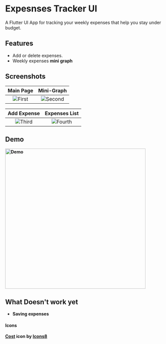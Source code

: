 # Expesnses Tracker UI
A Flutter UI App for tracking your weekly expenses that help you stay under budget.

## Features
- Add or delete expenses.
- Weekly expenses <b>mini graph <b>
## Screenshots

| Main Page | Mini-Graph |
|:-:|:-:|
| ![First](../assets/image1.png?raw=true) | ![Second](../assets/image2.png?raw=true) |

| Add Expense | Expenses List |
|:-:|:-:|
| ![Third](../assets/image3.png?raw=true) | ![Fourth](../assets/image4.png?raw=true) |
## Demo
<img src="../assets/gif.gif" alt="Demo" width="450"/> <br/>
## What Doesn't work yet
- Saving expenses
#### Icons
<a target="_blank" href="https://icons8.com/icon/BH4tCaFageCt/cost">Cost</a> icon by <a target="_blank" href="https://icons8.com">Icons8</a>
